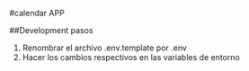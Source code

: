 #calendar APP




##Development pasos

1. Renombrar el archivo .env.template por .env
2. Hacer los cambios respectivos en las variables de entorno

